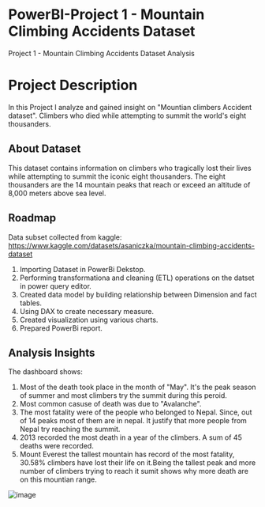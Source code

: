 # PowerBI-Project 1 - Mountain Climbing Accidents Dataset
Project 1 - Mountain Climbing Accidents Dataset Analysis

# **Project Description**

In this Project I analyze and gained insight on "Mountian climbers Accident dataset". Climbers who died while attempting to summit the world's eight thousanders.

## **About Dataset**

This dataset contains information on climbers who tragically lost their lives while attempting to summit the iconic eight thousanders. The eight thousanders are the 14 mountain peaks that reach or exceed an altitude of 8,000 meters above sea level.

## **Roadmap**

Data subset collected from kaggle: https://www.kaggle.com/datasets/asaniczka/mountain-climbing-accidents-dataset

1. Importing Dataset in PowerBi Dekstop.
2. Performing transformationa and cleaning (ETL) operations on the datset in power query editor.
3. Created data model by building relationship between Dimension and fact tables.
4. Using DAX to create necessary measure.
5. Created visualization using various charts.
6. Prepared PowerBi report.

## **Analysis Insights**
The dashboard shows:

1. Most of the death took place in the month of "May". It's the peak season of summer and most climbers try the summit during this peroid.
2. Most common casuse of death was due to "Avalanche".
3. The most fatality were of the people who belonged to Nepal. Since, out of 14 peaks most of them are in nepal. It justify that more people from Nepal try reaching the summit.
4. 2013 recorded the most death in a year of the climbers. A sum of 45 deaths were recorded.
5. Mount Everest the tallest mountain has record of the most fatality, 30.58% climbers have lost their life on it.Being the tallest peak and more number of climbers trying to reach it sumit shows why more death are on this mountian range.

![image](https://github.com/Datadae/PowerBI-Project1/assets/108192338/f2580d3a-0689-4e40-ab59-56b4c103dbef)

